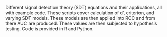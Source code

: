 Different signal detection theory (SDT) equations and their applications, all with example code. These scripts cover calculation of d', criterion, and varying SDT models.
These models are then applied into ROC and from there AUC are produced. These values are then subjected to hypothesis testing. 
Code is provided in R and Python.
